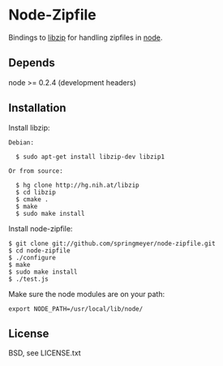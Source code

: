 
# Node-Zipfile
      
  Bindings to [libzip](http://nih.at/libzip/libzip.html) for handling zipfiles in [node](http://nodejs.org).
  

## Depends

  node >= 0.2.4 (development headers)


## Installation

  Install libzip:
  
    Debian:
    
      $ sudo apt-get install libzip-dev libzip1
    
    Or from source:

      $ hg clone http://hg.nih.at/libzip
      $ cd libzip
      $ cmake .
      $ make
      $ sudo make install
  
  Install node-zipfile:
  
    $ git clone git://github.com/springmeyer/node-zipfile.git
    $ cd node-zipfile
    $ ./configure
    $ make
    $ sudo make install
    $ ./test.js

  Make sure the node modules are on your path:
  
    export NODE_PATH=/usr/local/lib/node/


## License

  BSD, see LICENSE.txt